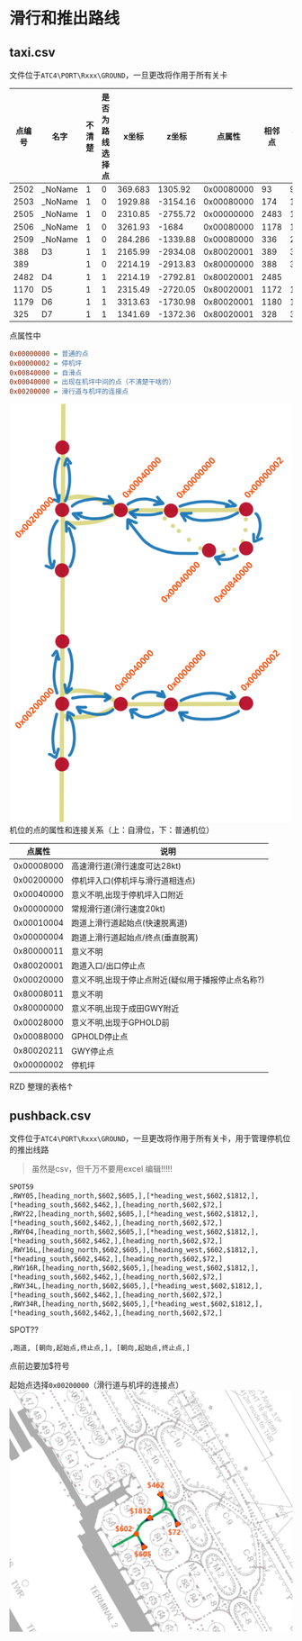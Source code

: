 # 滑行和推出路线
## taxi.csv
文件位于```ATC4\PORT\Rxxx\GROUND```，一旦更改将作用于所有关卡

|点编号|名字|不清楚|是否为路线选择点|x坐标|z坐标|点属性|相邻点|相邻点|相邻点|相邻点|
|----|----|----|----|----|----|----|----|----|----|----|
|2502|_NoName|1|0|369.683|1305.92|0x00080000|93|92|||
|2503|_NoName|1|0|1929.88|-3154.16|0x00080000|174|175|||
|2505|_NoName|1|0|2310.85|-2755.72|0x00000000|2483|179|||
|2506|_NoName|1|0|3261.93|-1684|0x00080000|1178|1177|||
|2509|_NoName|1|0|284.286|-1339.88|0x00080000|336|27|2510||
|388|D3|1|1|2165.99|-2934.08|0x80020001|389|387||||
|389||1|0|2214.19|-2913.83|0x80000000|388|391||||
|2482|D4|1|1|2214.19|-2792.81|0x80020001|2485|||||
|1170|D5|1|1|2315.49|-2720.05|0x80020001|1172|1169||||
|1179|D6|1|1|3313.63|-1730.98|0x80020001|1180|1178||||
|325|D7|1|1|1341.69|-1372.36|0x80020001|328|324||||

点属性中
```ini
0x00000000 = 普通的点 
0x00000002 = 停机坪 
0x00840000 = 自滑点 
0x00040000 = 出现在机坪中间的点（不清楚干啥的） 
0x00200000 = 滑行道与机坪的连接点
```
![alt text](图片/机位的点的属性和连接关系.png)
机位的点的属性和连接关系（上：自滑位，下：普通机位）

|点属性|说明|
|--|--|
|0x00008000	|高速滑行道(滑行速度可达28kt)|
|0x00200000	|停机坪入口(停机坪与滑行道相连点)|
|0x00040000	|意义不明,出现于停机坪入口附近|
|0x00000000	|常规滑行道(滑行速度20kt)|
|0x00010004	|跑道上滑行道起始点(快速脱离道)|
|0x00000004	|跑道上滑行道起始点/终点(垂直脱离)|
|0x80000011	|意义不明|
|0x80020001	|跑道入口/出口停止点|
|0x00020000	|意义不明,出现于停止点附近(疑似用于播报停止点名称?)|
|0x80008011	|意义不明|
|0x80000000	|意义不明,出现于成田GWY附近|
|0x00028000	|意义不明,出现于GPHOLD前|
|0x00088000	|GPHOLD停止点|
|0x80020211	|GWY停止点|
|0x00000002	|停机坪|

RZD 整理的表格↑
## pushback.csv
文件位于```ATC4\PORT\Rxxx\GROUND```，一旦更改将作用于所有关卡，用于管理停机位的推出线路
> 虽然是csv，但千万不要用excel 编辑!!!!!
```csv
SPOT59 
,RWY05,[heading_north,$602,$605,],[*heading_west,$602,$1812,],[*heading_south,$602,$462,],[heading_north,$602,$72,] 
,RWY22,[heading_north,$602,$605,],[*heading_west,$602,$1812,],[*heading_south,$602,$462,],[heading_north,$602,$72,] 
,RWY04,[heading_north,$602,$605,],[*heading_west,$602,$1812,],[*heading_south,$602,$462,],[heading_north,$602,$72,] 
,RWY16L,[heading_north,$602,$605,],[heading_west,$602,$1812,],[*heading_south,$602,$462,],[heading_north,$602,$72,] 
,RWY16R,[heading_north,$602,$605,],[heading_west,$602,$1812,],[*heading_south,$602,$462,],[heading_north,$602,$72,] 
,RWY34L,[heading_north,$602,$605,],[*heading_west,$602,$1812,],[*heading_south,$602,$462,],[heading_north,$602,$72,] 
,RWY34R,[heading_north,$602,$605,],[*heading_west,$602,$1812,],[*heading_south,$602,$462,],[heading_north,$602,$72,]
```
SPOT??
```
,跑道, [朝向,起始点,终止点,], [朝向,起始点,终止点,]
```
点前边要加$符号

起始点选择```0x00200000```（滑行道与机坪的连接点）
![alt text](图片/Pushback.png)